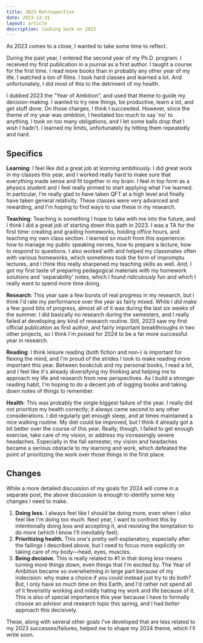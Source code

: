 ```yaml
---
title: 2023 Retrospective
date: 2023-12-31
layout: article
description: looking back on 2023
---
```


As 2023 comes to a close, I wanted to take some time to reflect.

During the past year, I entered the second year of my Ph.D. program. I received my first publication in a journal as a first author. I taught a course for the first time. I read more books than in probably any other year of my life. I watched a ton of films. I took hard classes and learned a lot. And unfortunately, I did most of this to the detriment of my health.

I dubbed 2023 the "Year of Ambition", and used that theme to guide my decision-making. I wanted to try new things, be productive, learn a lot, and get stuff done. On those charges, I think I succeeded. However, since the theme of my year was *ambition*, I hesitated too much to say 'no' to anything. I took on too many obligations, and I let some balls drop that I wish I hadn't. I learned my limits, unfortunately by hitting them repeatedly and hard.

## Specifics

**Learning**: I feel like did a great job at *learning* ambitiously. I did great work in my classes this year, and I worked really hard to make sure that everything made sense and fit together in my brain. I feel in top form as a physics student and I feel really primed to start applying what I've learned. In particular, I'm really glad to have taken QFT at a high level and finally have taken general relativity. These classes were very advanced and rewarding, and I'm hoping to find ways to use these in my research.

**Teaching**: Teaching is something I hope to take with me into the future, and I think I did a great job of starting down this path in 2023. I was a TA for the first time: creating and grading homeworks, holding office hours, and teaching my own class section. I learned *so much* from this experience: how to manage my public speaking nerves, how to prepare a lecture, how to respond to questions. I also worked with and helped my classmates often with various homeworks, which sometimes took the form of impromptu lectures, and I think this really sharpened my teaching skills as well. *And*, I got my first taste of preparing pedagogical materials with my homework solutions and 'separability' notes, which I found *ridiculously* fun and which I really want to spend more time doing.

**Research**: This year saw a few bursts of real progress in my research, but I think I'd rate my performance over the year as fairly mixed. While I *did* make a few good bits of progress, almost all of it was during the last six weeks of the summer. I did basically no research during the semesters, and I really failed at developing any kind of research routine. Still, 2023 saw my first official publication as first author, and fairly important breakthroughs in two other projects, so I think I'm poised for 2024 to be a far more successful year in research.

**Reading**: I think leisure reading (both fiction and non-) is important for flexing the mind, and I'm proud of the strides I took to make reading more important this year. Between bookclub and my personal books, I read a lot, and I feel like it's already diversifying my thinking and helping me to approach my life and research from new perspectives. As I build a stronger reading habit, I'm hoping to do a decent job of logging books and taking down notes of things to remember.

**Health**: This was probably the single biggest failure of the year. I really did not prioritize my health correctly; it always came second to any other considerations. I did regularly get enough sleep, and at times maintained a nice walking routine. My diet could be improved, but I think it already got a bit better over the course of this year. Really, though, I failed to get enough exercise, take care of my vision, or address my increasingly severe headaches. Especially in the fall semester, my vision and headaches became a serious obstacle to my learning and work, which defeated the point of prioritizing the work over those things in the first place.

## Changes

While a more detailed discussion of my goals for 2024 will come in a separate post, the above discussion is enough to identify some key changes I need to make.

1. **Doing less.** I always feel like I should be doing more, even when I *also* feel like I'm doing too much. Next year, I want to confront this by intentionally doing *less* and accepting it, and resisting the temptation to do more (which I know I'll inevitably feel).
2. **Prioritizing health.** This one's pretty self-explanatory, especially after the failings I described above, but I need to focus more explicitly on taking care of my body—head, eyes, muscles.
3. **Being decisive.** This is really related to #1 in that doing *less* means turning more things down, even things that I'm excited by. The Year of Ambition became so overwhelming in large part because of my indecision: why make a choice if you could instead just try to do both? But, I only have so much time on this Earth, and I'd rather not spend all of it feverishly working and mildly hating my work and life because of it. This is also of special importance this year because I have to formally choose an advisor and research topic this spring, and I had *better* approach this decisively.

These, along with several other goals I've developed that are less related to my 2023 successes/failures, helped me to shape my 2024 theme, which I'll write soon.
